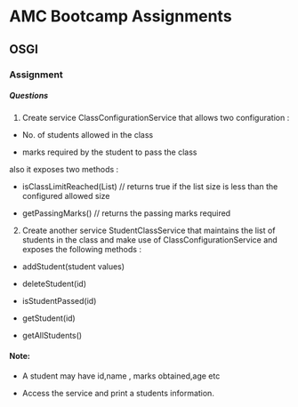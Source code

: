# AMC Bootcamp Assignments
## OSGI
### Assignment


##### Questions

1. Create service ClassConfigurationService that allows two configuration :

- No. of students allowed in the class

- marks required by the student to pass the class

also it exposes two methods :

- isClassLimitReached(List)  // returns true if the list size is less than the configured allowed size

- getPassingMarks()   // returns the passing marks required

 

2. Create another service StudentClassService that maintains the list of students in the class and make use of ClassConfigurationService and exposes the following methods :

- addStudent(student values)

- deleteStudent(id)

- isStudentPassed(id)

- getStudent(id)

- getAllStudents()

#### Note: 

- A student may have id,name , marks obtained,age etc

- Access the service and print a students information.
